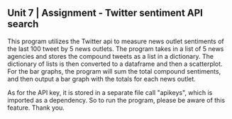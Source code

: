 ## Unit 7 | Assignment - Twitter sentiment API search



This program utilizes the Twitter api to measure news outlet sentiments of the last 100 tweet by 5 news outlets.  The program takes in a 
list of 5 news agencies and stores the compound tweets as a list in a dictionary.  The dictionary of lists is then converted to a dataframe
and then a scatterplot.  For the bar graphs, the program will sum the total compound sentiments, and then output a bar graph with the totals
for each news outlet.  

As for the API key, it is stored in a separate file call "apikeys", which is imported as a dependency.  So to run the program, please be 
aware of this feature.  Thank you.
